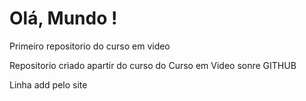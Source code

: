 # Olá, Mundo !
 Primeiro repositorio do curso em video

Repositorio criado apartir do curso do Curso em Video sonre GITHUB 

Linha add pelo site
